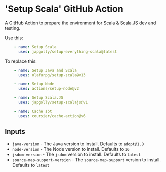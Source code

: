 # 'Setup Scala' GitHub Action

A GitHub Action to prepare the environment for Scala & Scala.JS dev and testing.

Use this:

```yaml
    - name: Setup Scala
      uses: japgolly/setup-everything-scala@latest
```

To replace this:

```yaml
    - name: Setup Java and Scala
      uses: olafurpg/setup-scala@v13

    - name: Setup Node
      uses: actions/setup-node@v2

    - name: Setup Scala.JS
      uses: japgolly/setup-scalajs@v1

    - name: Cache sbt
      uses: coursier/cache-action@v6
```

## Inputs

* `java-version` - The Java version to install. Defaults to `adopt@1.8`
* `node-version` - The Node version to install. Defaults to `16`
* `jsdom-version` - The `jsdom` version to install. Defaults to `latest`
* `source-map-support-version` - The `source-map-support` version to install. Defaults to `latest`
